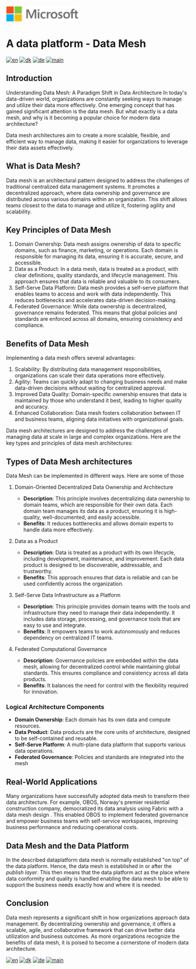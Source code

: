 ![microsoft](../images/microsoft.png)

# A data platform - Data Mesh

[![en](https://img.shields.io/badge/lang-en-red.svg)](Data-mesh.md)
[![dk](https://img.shields.io/badge/lang-da--dk-green.svg)](Data-mesh-da.md)
[![de](https://img.shields.io/badge/lang-de-yellow.svg)](Data-mesh-de.md)
[![main](https://img.shields.io/badge/main-document-blue.svg)](../README.md)

## Introduction

Understanding Data Mesh: A Paradigm Shift in Data Architecture
In today's data-driven world, organizations are constantly seeking ways to manage and utilize their data more effectively. One emerging concept that has gained significant attention is the data mesh. But what exactly is a data mesh, and why is it becoming a popular choice for modern data architecture?

Data mesh architectures aim to create a more scalable, flexible, and efficient way to manage data, making it easier for organizations to leverage their data assets effectively.

## What is Data Mesh?

Data mesh is an architectural pattern designed to address the challenges of traditional centralized data management systems. It promotes a decentralized approach, where data ownership and governance are distributed across various domains within an organization. This shift allows teams closest to the data to manage and utilize it, fostering agility and scalability.

## Key Principles of Data Mesh

1) Domain Ownership: Data mesh assigns ownership of data to specific domains, such as finance, marketing, or operations. Each domain is responsible for managing its data, ensuring it is accurate, secure, and accessible.
2) Data as a Product: In a data mesh, data is treated as a product, with clear definitions, quality standards, and lifecycle management. This approach ensures that data is reliable and valuable to its consumers.
3) Self-Serve Data Platform: Data mesh provides a self-serve platform that enables teams to access and work with data independently. This reduces bottlenecks and accelerates data-driven decision-making.
4) Federated Governance: While data ownership is decentralized, governance remains federated. This means that global policies and standards are enforced across all domains, ensuring consistency and compliance.

## Benefits of Data Mesh

Implementing a data mesh offers several advantages:

1) Scalability: By distributing data management responsibilities, organizations can scale their data operations more effectively.
2) Agility: Teams can quickly adapt to changing business needs and make data-driven decisions without waiting for centralized approval.
3) Improved Data Quality: Domain-specific ownership ensures that data is maintained by those who understand it best, leading to higher quality and accuracy.
4) Enhanced Collaboration: Data mesh fosters collaboration between IT and business teams, aligning data initiatives with organizational goals.

Data mesh architectures are designed to address the challenges of managing data at scale in large and complex organizations. Here are the key types and principles of data mesh architectures:

## Types of Data Mesh architectures

Data Mesh can be implemented in different ways. Here are some of those

1) Domain-Oriented Decentralized Data Ownership and Architecture
    - **Description**: This principle involves decentralizing data ownership to domain teams, which are responsible for their own data. Each domain team manages its data as a product, ensuring it is high-quality, well-documented, and easily accessible.
    - **Benefits**: It reduces bottlenecks and allows domain experts to handle data more effectively.

2) Data as a Product
    - **Description**: Data is treated as a product with its own lifecycle, including development, maintenance, and improvement. Each data product is designed to be discoverable, addressable, and trustworthy.
    - **Benefits**: This approach ensures that data is reliable and can be used confidently across the organization.

3) Self-Serve Data Infrastructure as a Platform
    - **Description**: This principle provides domain teams with the tools and infrastructure they need to manage their data independently. It includes data storage, processing, and governance tools that are easy to use and integrate.
    - **Benefits**: It empowers teams to work autonomously and reduces dependency on centralized IT teams.
4) Federated Computational Governance
    - **Description**: Governance policies are embedded within the data mesh, allowing for decentralized control while maintaining global standards. This ensures compliance and consistency across all data products.
    - **Benefits**: It balances the need for control with the flexibility required for innovation.

### Logical Architecture Components

- **Domain Ownership**: Each domain has its own data and compute resources.
- **Data Product**: Data products are the core units of architecture, designed to be self-contained and reusable.
- **Self-Serve Platform**: A multi-plane data platform that supports various data operations.
- **Federated Governance**: Policies and standards are integrated into the mesh

## Real-World Applications

Many organizations have successfully adopted data mesh to transform their data architecture. For example, OBOS, Norway's premier residential construction company, democratized its data analysis using Fabric with a data mesh design . This enabled OBOS to implement federated governance and empower business teams with self-service workspaces, improving business performance and reducing operational costs.

## Data Mesh and the Data Platform

In the described dataplatform data mesh is normally established "on top" of the data platform. Hence, the data mesh is established in or after the *publish layer*. This then means that the data platform act as the place where data conformity and quality is handled enabling the data mesh to be able to support the business needs exactly how and where it is needed.  

## Conclusion

Data mesh represents a significant shift in how organizations approach data management. By decentralizing ownership and governance, it offers a scalable, agile, and collaborative framework that can drive better data utilization and business outcomes. As more organizations recognize the benefits of data mesh, it is poised to become a cornerstone of modern data architecture.

[![en](https://img.shields.io/badge/lang-en-red.svg)](Data-mesh.md)
[![dk](https://img.shields.io/badge/lang-da--dk-green.svg)](Data-mesh-da.md)
[![de](https://img.shields.io/badge/lang-de-yellow.svg)](Data-mesh-de.md)
[![main](https://img.shields.io/badge/main-document-blue.svg)](../README.md)